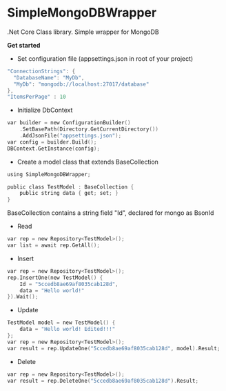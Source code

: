 # SimpleMongoDBWrapper
.Net Core Class library. Simple wrapper for MongoDB

**Get started**

 * Set configuration file (appsettings.json in root of your project)
```c
"ConnectionStrings": {
  "DatabaseName": "MyDb",
  "MyDb": "mongodb://localhost:27017/database"
},
"ItemsPerPage" : 10
```

 * Initialize DbContext
```c
var builder = new ConfigurationBuilder()
    .SetBasePath(Directory.GetCurrentDirectory())
    .AddJsonFile("appsettings.json");
var config = builder.Build();
DBContext.GetInstance(config);
```

* Create a model class that extends BaseCollection
```c
using SimpleMongoDBWrapper;

public class TestModel : BaseCollection {
    public string data { get; set; }
}
```
BaseCollection contains a string field "Id", declared for mongo as BsonId

 * Read
```c
var rep = new Repository<TestModel>();
var list = await rep.GetAll();
```

* Insert
```c
var rep = new Repository<TestModel>();
rep.InsertOne(new TestModel() {
    Id = "5ccedb8ae69af8035cab128d",
    data = "Hello world!"
}).Wait();
```

* Update
```c
TestModel model = new TestModel() {
    data = "Hello world! Edited!!!"
};
var rep = new Repository<TestModel>();
var result = rep.UpdateOne("5ccedb8ae69af8035cab128d", model).Result;
```

* Delete
```c
var rep = new Repository<TestModel>();
var result = rep.DeleteOne("5ccedb8ae69af8035cab128d").Result;
```


